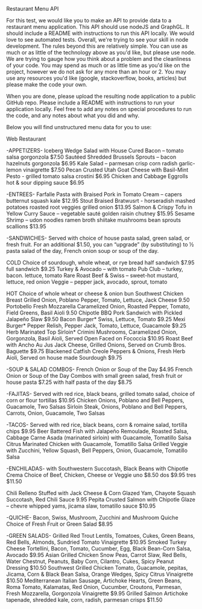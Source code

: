 Restaurant Menu API

For this test, we would like you to make an API to provide data to a restaurant menu application. This API should use nodeJS and GraphGL. It should include a README with instructions to run this API locally. We would love to see automated tests. Overall, we're trying to see your skill in node development. The rules beyond this are relatively simple. You can use as much or as little of the technology above as you'd like, but please use node. We are trying to gauge how you think about a problem and the cleanliness of your code. You may spend as much or as little time as you'd like on the project, however we do not ask for any more than an hour or 2. You may use any resources you'd like (google, stackoverflow, books, articles) but please make the code your own.

When you are done, please upload the resulting node application to a public GitHub repo. Please include a README with instructions to run your application locally. Feel free to add any notes on special procedures to run the code, and any notes about what you did and why.

Below you will find unstructured menu data for you to use:

Web Restaurant

-APPETIZERS-
Iceberg Wedge Salad with House Cured Bacon – tomato salsa gorgonzola $7.50
Sautéed Shredded Brussels Sprouts – bacon hazelnuts gorgonzola $6.95
Kale Salad – parmesan crisp corn radish garlic-lemon vinaigrette $7.50
Pecan Crusted Utah Goat Cheese with Basil-Mint Pesto - grilled tomato salsa crostini $6.95
Chicken and Cabbage Eggrolls hot & sour dipping sauce $6.95
 
-ENTREES-
Farfalle Pasta with Braised Pork in Tomato Cream – capers butternut squash kale $12.95
Stout Braised Bratwusrt - horseradish mashed potatoes roasted root veggies grilled onion $13.95
Salmon & Crispy Tofu in Yellow Curry Sauce – vegetable sauté golden raisin chutney $15.95
Sesame Shrimp – udon noodles ramen broth shiitake mushrooms bean sprouts scallions $13.95
 
-SANDWICHES-
Served with choice of house pasta salad, green salad, or fresh fruit. For an additional $1.50, you can “upgrade” (by substituting) to ½ pasta salad of the day, French onion soup or soup of the day.
 
COLD
Choice of sourdough, whole wheat, or rye bread
half sandwich $7.95
full sandwich $9.25
Turkey & Avocado – with tomato
Pub Club – turkey, bacon. lettuce, tomato
Rare Roast Beef & Swiss – sweet-hot mustard, lettuce, red onion
Veggie – pepper jack, avocado, sprout, tomato
  
HOT
Choice of whole wheat or cheese & onion bun
Southwest Chicken Breast Grilled Onion, Poblano Pepper, Tomato, Lettuce, Jack Cheese 9.50
Portobello Fresh Mozzarella Caramelized Onion, Roasted Pepper, Tomato, Field Greens, Basil Aioli 9.50
Chipotle BBQ Pork Sandwich with Pickled Jalapeño Slaw $9.50
Bacon Burger* Swiss, Lettuce, Tomato $9.25
Mexi Burger* Pepper Relish, Pepper Jack, Tomato, Lettuce, Guacamole $9.25
Herb Marinated Top Sirloin* Crimini Mushrooms, Caramelized Onion, Gorgonzola, Basil Aioli, Served Open Faced on Fococcia $10.95
Roast Beef with Ancho Au Jus Jack Cheese, Grilled Onions, Served on Crumb Bros. Baguette $9.75
Blackened Catfish Creole Peppers & Onions, Fresh Herb Aioli, Served on house made Sourdough $9.75
 
-SOUP & SALAD COMBOS-
French Onion or Soup of the Day $4.95
French Onion or Soup of the Day Combos
with small green salad, fresh fruit or house pasta $7.25
with half pasta of the day $8.75  
 
-FAJITAS-
Served with red rice, black beans, grilled tomato salad, choice of corn or flour tortillas $10.95
Chicken Onions, Poblano and Bell Peppers, Guacamole, Two Salsas
Sirloin Steak, Onions, Poblano and Bell Peppers, Carrots, Onion, Guacamole, Two Salsas
 
-TACOS-
Served with red rice, black beans, corn & romaine salad, tortilla chips $9.95
Beer Battered Fish with Jalapeño Remoulade, Roasted Salsa, Cabbage 
Carne Asada (marinated sirloin) with Guacamole, Tomatillo Salsa
Citrus Marinated Chicken with Guacamole, Tomatillo Salsa
Grilled Veggie with Zucchini, Yellow Squash, Bell Peppers, Onion, Guacamole, Tomatillo Salsa
 
-ENCHILADAS-
with Southwestern Succotash, Black Beans with Chipotle Crema
Choice of Beef, Chicken, Cheese or Veggie
uno $8.50
dos $9.95
tres $11.50
 
Chili Relleno Stuffed with Jack Cheese & Corn Glazed Yam, Chayote Squash Succotash, Red Chili Sauce 9.95
Pepita Crusted Salmon with Chipotle Glaze – chevre whipped yams, jicama slaw, tomatillo sauce $10.95
 
-QUICHE-
Bacon, Swiss, Mushroom, Zucchini and Mushroom Quiche Choice of Fresh Fruit or Green Salad $8.95
 
-GREEN SALADS-
Grilled Red Trout Lentils, Tomatoes, Cukes, Green Beans, Red Bells, Almonds, Sundried Tomato Vinaigrette $10.95
Smoked Turkey Cheese Tortellini, Bacon, Tomato, Cucumber, Egg, Black Bean-Corn Salsa, Avocado $9.95
Asian Grilled Chicken Snow Peas, Carrot Slaw, Red Bells, Water Chestnut, Peanuts, Baby Corn, Cilantro, Cukes, Spicy Peanut Dressing $10.50
Southwest Grilled Chicken Tomato, Guacamole, pepitas, Jicama, Corn & Black Bean Salsa, Orange Wedges, Spicy Citrus Vinaigrette $10.50
Mediterranean Italian Sausage, Artichoke Hearts, Green Beans, Roma Tomato, Kalamatas, Red Onion, Cucumber, Croutons, Parmesan, Fresh Mozzarella, Gorgonzola Vinaigrette $9.95
Grilled Salmon Artichoke tapenade, shredded kale, corn, radish, parmesan crisps $11.50
